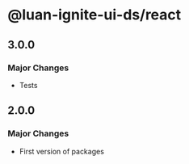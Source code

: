 # @luan-ignite-ui-ds/react

## 3.0.0

### Major Changes

- Tests

## 2.0.0

### Major Changes

- First version of packages

